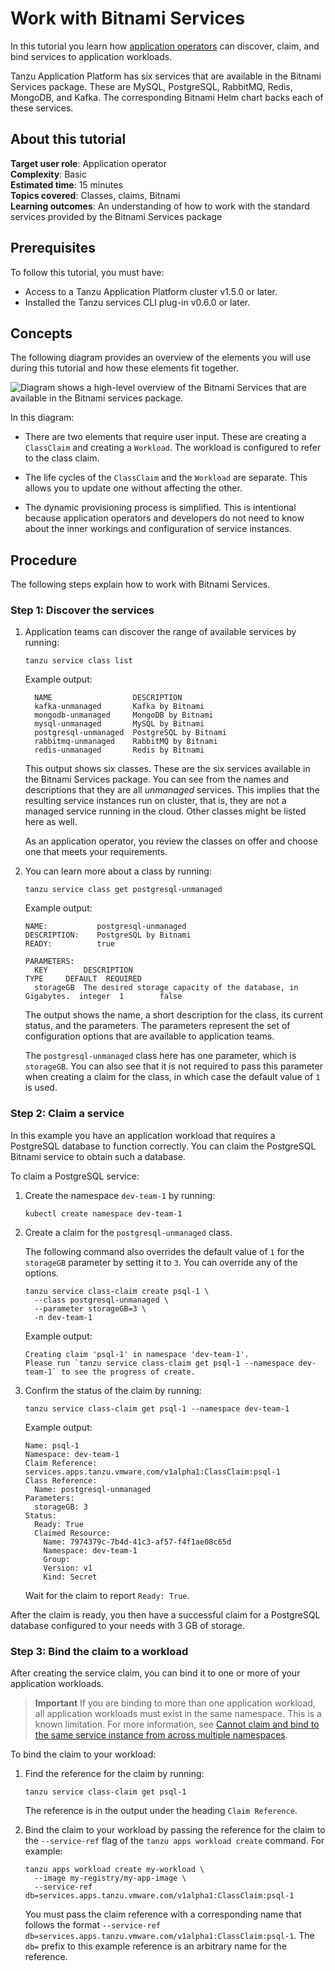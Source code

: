 # Work with Bitnami Services

In this tutorial you learn how [application operators](../../services-toolkit/reference/terminology-and-user-roles.hbs.md#ao)
can discover, claim, and bind services to application workloads.

Tanzu Application Platform has six services that are available in the Bitnami Services package.
These are MySQL, PostgreSQL, RabbitMQ, Redis, MongoDB, and Kafka.
The corresponding Bitnami Helm chart backs each of these services.

## <a id="about"></a> About this tutorial

**Target user role**:       Application operator<br />
**Complexity**:             Basic<br />
**Estimated time**:         15 minutes<br />
**Topics covered**:         Classes, claims, Bitnami<br />
**Learning outcomes**:      An understanding of how to work with the standard services provided by the Bitnami Services package<br />

## <a id="prereqs"></a> Prerequisites

To follow this tutorial, you must have:

- Access to a Tanzu Application Platform cluster v1.5.0 or later.
- Installed the Tanzu services CLI plug-in v0.6.0 or later.

## <a id="concepts"></a> Concepts

The following diagram provides an overview of the elements you will use during this tutorial and
how these elements fit together.

![Diagram shows a high-level overview of the Bitnami Services that are available in the Bitnami services package.](../../images/stk-dynamic-provisioning-bitnami-services.png)

In this diagram:

- There are two elements that require user input. These are creating a `ClassClaim` and
  creating a `Workload`. The workload is configured to refer to the class claim.

- The life cycles of the `ClassClaim` and the `Workload` are separate.
  This allows you to update one without affecting the other.

- The dynamic provisioning process is simplified.
  This is intentional because application operators and developers do not need to know
  about the inner workings and configuration of service instances.

## <a id="procedure"></a> Procedure

The following steps explain how to work with Bitnami Services.

### <a id="discovery"></a> Step 1: Discover the services

1. Application teams can discover the range of available services by running:

    ```console
    tanzu service class list
    ```

    Example output:

    ```console
      NAME                  DESCRIPTION
      kafka-unmanaged       Kafka by Bitnami
      mongodb-unmanaged     MongoDB by Bitnami
      mysql-unmanaged       MySQL by Bitnami
      postgresql-unmanaged  PostgreSQL by Bitnami
      rabbitmq-unmanaged    RabbitMQ by Bitnami
      redis-unmanaged       Redis by Bitnami
    ```

    This output shows six classes. These are the six services available in the Bitnami Services package.
    You can see from the names and descriptions that they are all _unmanaged_ services.
    This implies that the resulting service instances run on cluster, that is, they are not a managed
    service running in the cloud.
    Other classes might be listed here as well.

    As an application operator, you review the classes on offer and choose one that meets your requirements.

1. You can learn more about a class by running:

    ```console
    tanzu service class get postgresql-unmanaged
    ```

    Example output:

    ```console
    NAME:           postgresql-unmanaged
    DESCRIPTION:    PostgreSQL by Bitnami
    READY:          true

    PARAMETERS:
      KEY        DESCRIPTION                                                  TYPE     DEFAULT  REQUIRED
      storageGB  The desired storage capacity of the database, in Gigabytes.  integer  1        false
    ```

    The output shows the name, a short description for the class, its current status, and the parameters.
    The parameters represent the set of configuration options that are available to application teams.

    The `postgresql-unmanaged` class here has one parameter, which is `storageGB`.
    You can also see that it is not required to pass this parameter when creating a claim for the class,
    in which case the default value of `1` is used.

### <a id="claiming"></a> Step 2: Claim a service

In this example you have an application workload that requires a PostgreSQL database to function correctly.
You can claim the PostgreSQL Bitnami service to obtain such a database.

To claim a PostgreSQL service:

1. Create the namespace `dev-team-1` by running:

    ```console
    kubectl create namespace dev-team-1
    ```

1. Create a claim for the `postgresql-unmanaged` class.

   The following command also overrides the default value of `1` for the `storageGB`
   parameter by setting it to `3`. You can override any of the options.

    ```console
    tanzu service class-claim create psql-1 \
      --class postgresql-unmanaged \
      --parameter storageGB=3 \
      -n dev-team-1
    ```

    Example output:

    ```console
    Creating claim 'psql-1' in namespace 'dev-team-1'.
    Please run `tanzu service class-claim get psql-1 --namespace dev-team-1` to see the progress of create.
    ```

1. Confirm the status of the claim by running:

    ```console
    tanzu service class-claim get psql-1 --namespace dev-team-1
    ```

    Example output:

    ```console
    Name: psql-1
    Namespace: dev-team-1
    Claim Reference: services.apps.tanzu.vmware.com/v1alpha1:ClassClaim:psql-1
    Class Reference:
      Name: postgresql-unmanaged
    Parameters:
      storageGB: 3
    Status:
      Ready: True
      Claimed Resource:
        Name: 7974379c-7b4d-41c3-af57-f4f1ae08c65d
        Namespace: dev-team-1
        Group:
        Version: v1
        Kind: Secret
    ```

    Wait for the claim to report `Ready: True`.

After the claim is ready, you then have a successful claim for a PostgreSQL database configured to
your needs with 3&nbsp;GB of storage.

### <a id="binding"></a> Step 3: Bind the claim to a workload

After creating the service claim, you can bind it to one or more of your application workloads.

> **Important** If you are binding to more than one application workload, all application workloads
> must exist in the same namespace. This is a known limitation. For more information, see
> [Cannot claim and bind to the same service instance from across multiple namespaces](../../services-toolkit/reference/known-limitations.hbs.md#multi-workloads).

To bind the claim to your workload:

1. Find the reference for the claim by running:

    ```console
    tanzu service class-claim get psql-1
    ```

    The reference is in the output under the heading `Claim Reference`.

1. Bind the claim to your workload by passing the reference for the claim to the `--service-ref`
   flag of the `tanzu apps workload create` command. For example:

    ```console
    tanzu apps workload create my-workload \
      --image my-registry/my-app-image \
      --service-ref db=services.apps.tanzu.vmware.com/v1alpha1:ClassClaim:psql-1
    ```

    You must pass the claim reference with a corresponding name that follows the format
    `--service-ref db=services.apps.tanzu.vmware.com/v1alpha1:ClassClaim:psql-1`.
    The `db=` prefix to this example reference is an arbitrary name for the reference.
